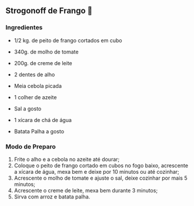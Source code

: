 ## Strogonoff de Frango  :chicken:

### Ingredientes

- 1/2 kg. de peito de frango cortados em cubo

- 340g. de molho de tomate

- 200g. de creme de leite

- 2 dentes de alho

- Meia cebola picada

- 1 colher de azeite

- Sal a gosto

- 1 xícara de chá de água

- Batata Palha a gosto

### Modo de Preparo

1. Frite o alho e a cebola no azeite até dourar; 
2. Coloque o peito de frango cortado em cubos no fogo baixo, acrescente a xícara  de água, mexa bem e deixe por 10 minutos ou até cozinhar; 
3.  Acrescente o molho de tomate e ajuste o sal, deixe cozinhar por mais 5 minutos; 
4.  Acrescente o creme de leite, mexa bem durante 3 minutos; 
5.   Sirva com arroz e batata palha. 